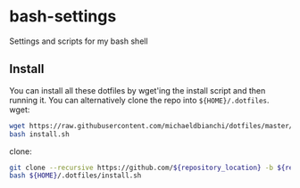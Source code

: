 # bash-settings
Settings and scripts for my bash shell

## Install
You can install all these dotfiles by wget'ing the install script and then running it. You can alternatively clone the repo into `${HOME}/.dotfiles`.
wget:
```sh
wget https://raw.githubusercontent.com/michaeldbianchi/dotfiles/master/install.sh
bash install.sh
```
clone:
```sh
git clone --recursive https://github.com/${repository_location} -b ${rep    ository_branch} ${HOME}/.dotfiles
bash ${HOME}/.dotfiles/install.sh
```
